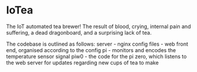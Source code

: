 # IoTea
The IoT automated tea brewer!
The result of blood, crying, internal pain and suffering, a dead dragonboard, and a surprising lack of tea.

The codebase is outlined as follows:
server - nginx config files
       - web front end, organised according to the config
pi     - monitors and encodes the temperature sensor signal
piw0   - the code for the pi zero, which listens to the web server for updates regarding new cups of tea to make
